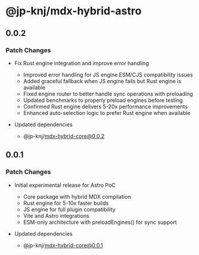 # @jp-knj/mdx-hybrid-astro

## 0.0.2

### Patch Changes

- Fix Rust engine integration and improve error handling

  - Improved error handling for JS engine ESM/CJS compatibility issues
  - Added graceful fallback when JS engine fails but Rust engine is available
  - Fixed engine router to better handle sync operations with preloading
  - Updated benchmarks to properly preload engines before testing
  - Confirmed Rust engine delivers 5-20x performance improvements
  - Enhanced auto-selection logic to prefer Rust engine when available

- Updated dependencies
  - @jp-knj/mdx-hybrid-core@0.0.2

## 0.0.1

### Patch Changes

- Initial experimental release for Astro PoC

  - Core package with hybrid MDX compilation
  - Rust engine for 5-10x faster builds
  - JS engine for full plugin compatibility
  - Vite and Astro integrations
  - ESM-only architecture with preloadEngines() for sync support

- Updated dependencies
  - @jp-knj/mdx-hybrid-core@0.0.1
